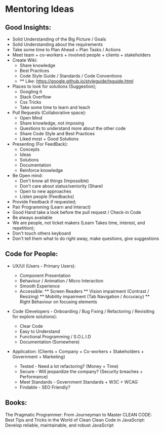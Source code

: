  
# Mentoring Ideas

## Good Insights:
* Solid Understanding of the Big Picture / Goals
* Solid Understanding about the requirements
* Take some time to Plan Ahead + Plan Tasks / Actions
* Meet team + co-workers + involved people + clients + stakeholders 
* Create Wiki:
  - Share knowledge
  - Best Practices
  - Code Style Guide / Standards / Code Conventions
  - ** Like: https://google.github.io/styleguide/tsguide.html
* Places to look for solutions (Suggestion);
  - Googling it
  - Stack Overflow
  - Css Tricks
  - Take some time to learn and teach
* Pull Requests (Collaborative space):
  - Open Mind
  - Share knowledge, not imposing
  - Questions to understand more about the other code
  - Share Code Style and Best Practices
  - Liked most + Good Solutions
* Presenting (For FeedBack):
  - Concepts
  - Ideas
  - Solutions
  - Documentation
  - Reinforce knowledge
* Be Open mind:
  - Don't know all things (Impossible)
  - Don't care about status/seniority (Share)
  - Open to new approaches
  - Listen people (Feedbacks)
* Provide Feedback if requested;  
* Pair Programming (Learn and Interact)
* Good Hand take a look before the pull request / Check-in Code
* Be always available
* We are people, not ticket makers (Learn Takes time, interest, and repetition);
* Don't touch others keyboard
* Don't tell them what to do right away, make questions, give suggestions



## Code for People:
* UX/UI (Users - Primary Users):
  - Component Presentation
  - Behaviour / Animation / Micro Interaction
  - Smooth Experience 
  - Accessible:
    ** Screen Readers
    ** Vision impairment (Contrast / Resizing)
    ** Mobility impairment (Tab Navigation / Accuracy)
    ** Right Behaviour on focusing elements

* Code (Developers - Onboarding / Bug Fixing / Refactoring / Revisiting for explore solutions):
  - Clear Code
  - Easy to Understand
  - Functional Programming / S.O.L.I.D
  - Documentation (Somewhere)

* Application: (Clients + Company + Co-workers + Stakeholders + Government + Marketing)
  - Tested - Need a lot refactoring? (Money + Time) 
  - Secure - Will jeopardize the company? (Security breaches + Performance)
  - Meet Standards - Government Standards + W3C + WCAG
  - Findable - SEO Friendly? 

## Books:
The Pragmatic Programmer: From Journeyman to Master
CLEAN CODE: Best Tips and Tricks in the World of Clean
Clean Code in JavaScript: Develop reliable, maintainable, and robust JavaScript


